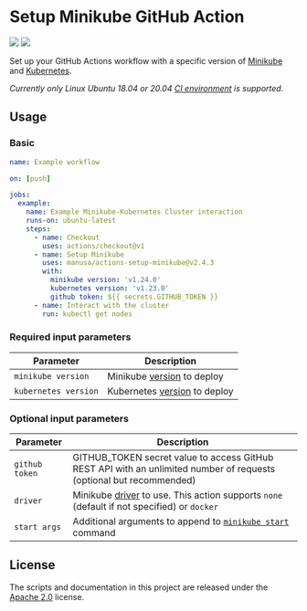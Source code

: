 Setup Minikube GitHub Action
===============================

[<img src="https://github.com/manusa/actions-setup-minikube/workflows/Perform checks/badge.svg"/>](https://github.com/manusa/actions-setup-minikube/actions)
[<img src="https://github.com/manusa/actions-setup-minikube/workflows/Run action and validate environment/badge.svg"/>](https://github.com/manusa/actions-setup-minikube/actions)

Set up your GitHub Actions workflow with a specific version of
[Minikube](https://github.com/kubernetes/minikube)
and [Kubernetes](https://github.com/kubernetes/kubernetes).

_Currently only Linux Ubuntu 18.04 or 20.04
[CI environment](https://help.github.com/en/github/automating-your-workflow-with-github-actions/virtual-environments-for-github-actions)
is supported._

## Usage

### Basic

```yaml
name: Example workflow

on: [push]

jobs:
  example:
    name: Example Minikube-Kubernetes Cluster interaction
    runs-on: ubuntu-latest
    steps:
      - name: Checkout
        uses: actions/checkout@v1
      - name: Setup Minikube
        uses: manusa/actions-setup-minikube@v2.4.3
        with:
          minikube version: 'v1.24.0'
          kubernetes version: 'v1.23.0'
          github token: ${{ secrets.GITHUB_TOKEN }}
      - name: Interact with the cluster
        run: kubectl get nodes
```

### Required input parameters

| Parameter | Description |
| --------- | ----------- |
| `minikube version` | Minikube [version](https://github.com/kubernetes/minikube/releases) to deploy |
| `kubernetes version` | Kubernetes [version](https://github.com/kubernetes/kubernetes/releases) to deploy |

### Optional input parameters

| Parameter | Description |
| --------- | ----------- |
| `github token` | GITHUB_TOKEN secret value to access GitHub REST API with an unlimited number of requests (optional but recommended) |
| `driver` | Minikube [driver](https://minikube.sigs.k8s.io/docs/drivers/) to use. This action supports `none` (default if not specified) or `docker` |
| `start args` | Additional arguments to append to [`minikube start`](https://minikube.sigs.k8s.io/docs/commands/start/) command |

## License

The scripts and documentation in this project are released under the [Apache 2.0](./LICENSE) license.
